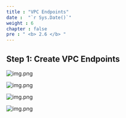 ```yaml
---
title : "VPC Endpoints"
date :  "`r Sys.Date()`" 
weight : 6
chapter : false
pre : " <b> 2.6 </b> "
---
```

## Step 1: Create VPC Endpoints

![img.png](/Sovico-LAB/images/2.fundamentals/2.6/img.png)

![img.png](/Sovico-LAB/images/2.fundamentals/2.6/img_1.png)

![img.png](/Sovico-LAB/images/2.fundamentals/2.6/img_2.png)

![img.png](/Sovico-LAB/images/2.fundamentals/2.6/img_3.png)

